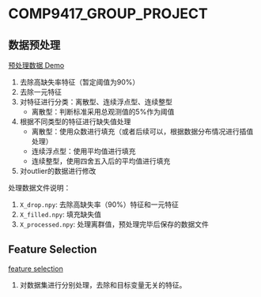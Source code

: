 # COMP9417_GROUP_PROJECT

## 数据预处理

[预处理数据 Demo](./preprocessing/preprocessing_0406.ipynb)

1. 去除高缺失率特征（暂定阈值为90%）
2. 去除一元特征
3. 对特征进行分类：离散型、连续浮点型、连续整型
    - 离散型：判断标准采用总观测值的5%作为阈值
4. 根据不同类型的特征进行缺失值处理
    - 离散型：使用众数进行填充（或者后续可以，根据数据分布情况进行插值处理）
    - 连续浮点型：使用平均值进行填充
    - 连续整型，使用四舍五入后的平均值进行填充
5. 对outlier的数据进行修改

处理数据文件说明：
1. `X_drop.npy`: 去除高缺失率（90%）特征和一元特征
2. `X_filled.npy`: 填充缺失值
3. `X_processed.npy`: 处理离群值，预处理完毕后保存的数据文件

## Feature Selection

[feature selection](./preprocessing/feature_selection.ipynb)

1. 对数据集进行分别处理，去除和目标变量无关的特征。